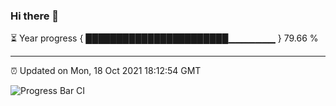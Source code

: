 ### Hi there 👋

⏳ Year progress { ███████████████████████▁▁▁▁▁▁▁ } 79.66 %

---

⏰ Updated on Mon, 18 Oct 2021 18:12:54 GMT

![Progress Bar CI](https://github.com/liununu/liununu/workflows/Progress%20Bar%20CI/badge.svg)
